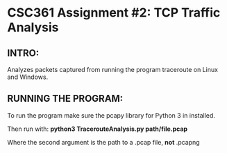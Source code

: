 # CSC361 Assignment #2: TCP Traffic Analysis
## INTRO:
Analyzes packets captured from running the program traceroute on Linux and Windows.
## RUNNING THE PROGRAM:
To run the program make sure the pcapy library for Python 3 in installed.

Then run with: **python3 TracerouteAnalysis.py path/file.pcap**

Where the second argument is the path to a .pcap file, **not** .pcapng
